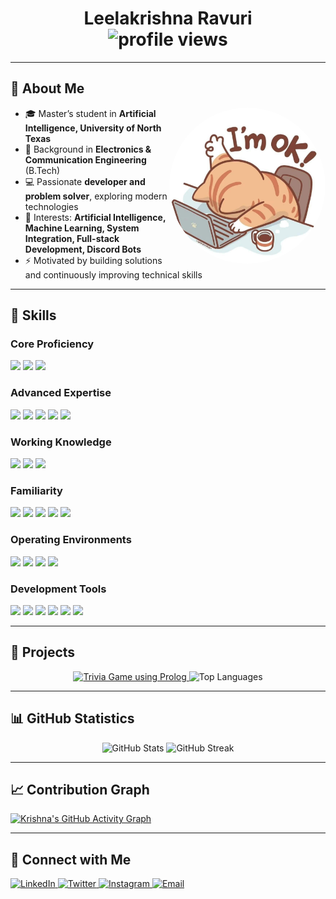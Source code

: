 <h1 align="center">
  <b><a href="https://krishnar.xyz" target="_blank" style="text-decoration: none; color: inherit;">Leelakrishna Ravuri</a></b>
  <br>
  <img src="https://komarev.com/ghpvc/?username=LeelaKrishna-R&color=c58545&style=plastic" alt="profile views">
</h1>

---

## 👋 About Me
<p align="left">
  <img align="right" src="https://github.com/LeelaKrishna-R/LeelaKrishna-R/blob/master/catImg.png" alt="Profile Image" width="250" style="border-radius: 50%;"/>
  
- 🎓 Master’s student in **Artificial Intelligence, University of North Texas**  
- 🔌 Background in **Electronics & Communication Engineering** (B.Tech)  
- 💻 Passionate **developer and problem solver**, exploring modern technologies  
- 🤖 Interests: **Artificial Intelligence, Machine Learning, System Integration, Full-stack Development, Discord Bots**  
- ⚡ Motivated by building solutions and continuously improving technical skills  
</p>

---

## 🧰 Skills

### Core Proficiency
<p>
  <img src="https://img.shields.io/badge/JavaScript-282828?style=for-the-badge&logo=javascript&logoColor=ffffff" />
  <img src="https://img.shields.io/badge/C-282828?style=for-the-badge&logo=c&logoColor=ffffff" />
  <img src="https://img.shields.io/badge/Redis-282828?style=for-the-badge&logo=redis&logoColor=ffffff" />
</p>

### Advanced Expertise
<p>
  <img src="https://img.shields.io/badge/MongoDB-282828?style=for-the-badge&logo=mongodb&logoColor=ffffff" />
  <img src="https://img.shields.io/badge/SQL-282828?style=for-the-badge&logo=sqlite&logoColor=ffffff" />
  <img src="https://img.shields.io/badge/CSS-282828?style=for-the-badge&logo=css3&logoColor=ffffff" />
  <img src="https://img.shields.io/badge/Markdown-282828?style=for-the-badge&logo=markdown&logoColor=ffffff" />
  <img src="https://img.shields.io/badge/HTML-282828?style=for-the-badge&logo=html5&logoColor=ffffff" />
</p>

### Working Knowledge
<p>
  <img src="https://img.shields.io/badge/Python-282828?style=for-the-badge&logo=python&logoColor=ffffff" />
  <img src="https://img.shields.io/badge/React-282828?style=for-the-badge&logo=react&logoColor=ffffff" />
  <img src="https://img.shields.io/badge/PostgreSQL-282828?style=for-the-badge&logo=postgresql&logoColor=ffffff" />
</p>

### Familiarity
<p>
  <img src="https://img.shields.io/badge/Rust-282828?style=for-the-badge&logo=rust&logoColor=ffffff" />
  <img src="https://img.shields.io/badge/Python-282828?style=for-the-badge&logo=python&logoColor=ffffff" />
  <img src="https://img.shields.io/badge/Vanilla%20JS-282828?style=for-the-badge&logo=javascript&logoColor=ffffff" />
  <img src="https://img.shields.io/badge/Vue.js-282828?style=for-the-badge&logo=vue.js&logoColor=ffffff" />
  <img src="https://img.shields.io/badge/Angular-282828?style=for-the-badge&logo=angular&logoColor=ffffff" />
</p>

### Operating Environments
<p>
  <img src="https://img.shields.io/badge/Windows-282828?style=for-the-badge&logo=windows&logoColor=ffffff" />
  <img src="https://img.shields.io/badge/Linux-282828?style=for-the-badge&logo=linux&logoColor=ffffff" />
  <img src="https://img.shields.io/badge/macOS-282828?style=for-the-badge&logo=apple&logoColor=ffffff" />
  <img src="https://img.shields.io/badge/Debian-282828?style=for-the-badge&logo=debian&logoColor=ffffff" />
</p>

### Development Tools
<p>
  <img src="https://img.shields.io/badge/Git-282828?style=for-the-badge&logo=git&logoColor=ffffff" />
  <img src="https://img.shields.io/badge/GitHub-282828?style=for-the-badge&logo=github&logoColor=ffffff" />
  <img src="https://img.shields.io/badge/VS%20Code-282828?style=for-the-badge&logo=visualstudiocode&logoColor=ffffff" />
  <img src="https://img.shields.io/badge/WebStorm-282828?style=for-the-badge&logo=webstorm&logoColor=ffffff" />
  <img src="https://img.shields.io/badge/Microsoft%20Office-282828?style=for-the-badge&logo=microsoftoffice&logoColor=ffffff" />
  <img src="https://img.shields.io/badge/Excel-282828?style=for-the-badge&logo=microsoftexcel&logoColor=ffffff" />
</p>

---

## 📂 Projects
<p align="center">
  <a href="https://github.com/LeelaKrishna-R/Dynamic-Trivia-Content-Generation" target="_blank">
    <img height="150" src="https://github-readme-stats.vercel.app/api/pin/?username=LeelaKrishna-R&repo=Dynamic-Trivia-Content-Generation&theme=gruvbox&hide_border=true&hide=issues&bg_color=282828" alt="Trivia Game using Prolog" />
  </a>
  <img height="150" src="https://github-readme-stats.vercel.app/api/top-langs/?username=LeelaKrishna-R&layout=compact&hide_border=true&theme=gruvbox&bg_color=282828&langs_count=6&hide=jupyter%20notebook,tex,css,php" alt="Top Languages" />
</p>

---

## 📊 GitHub Statistics
<p align="center">
  <img height="150" src="https://github-readme-stats.vercel.app/api?username=LeelaKrishna-R&show_icons=true&count_private=true&theme=gruvbox&hide_border=true&hide=issues,contribs&bg_color=282828" alt="GitHub Stats" />
  <img height="150" src="https://github-readme-streak-stats.herokuapp.com?user=LeelaKrishna-R&theme=gruvbox&hide_border=true&background=282828" alt="GitHub Streak" />
</p>

---

## 📈 Contribution Graph
[![Krishna's GitHub Activity Graph](https://github-readme-activity-graph.vercel.app/graph?username=LeelaKrishna-R&theme=gruvbox&bg_color=282828&hide_border=true&line=d1a01f&point=c58545)](https://github.com/LeelaKrishna-R)

---

## 🔗 Connect with Me
<p align="left">
  <a href="https://www.linkedin.com/in/leelakrishnaravuri/" title="LinkedIn">
    <img alt="LinkedIn" src="https://img.shields.io/badge/LinkedIn-282828?style=for-the-badge&logo=linkedin&logoColor=ffffff"/>
  </a>
  <a href="https://twitter.com/leelakr90136330" title="Twitter">
    <img alt="Twitter" src="https://img.shields.io/badge/Twitter-282828?style=for-the-badge&logo=twitter&logoColor=ffffff"/>
  </a>
  <a href="https://www.instagram.com/krishhbyte/" title="Instagram">
    <img alt="Instagram" src="https://img.shields.io/badge/Instagram-282828?style=for-the-badge&logo=instagram&logoColor=ffffff"/>
  </a>
  <a href="mailto:email@krishnar.xyz" title="Email">
    <img alt="Email" src="https://img.shields.io/badge/Email-282828?style=for-the-badge&logo=gmail&logoColor=ffffff"/>
  </a>
</p>
